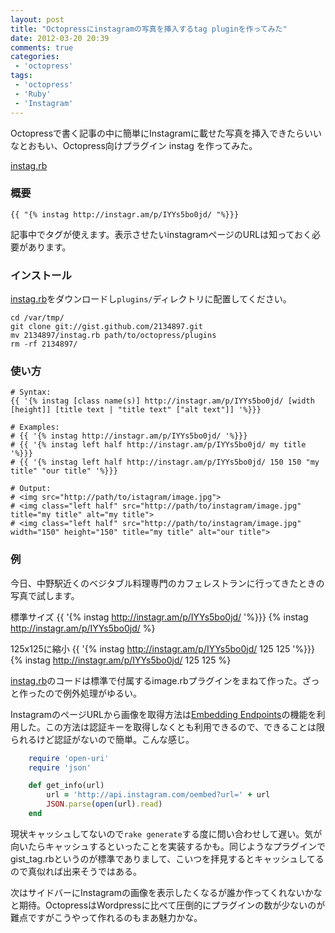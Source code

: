 ```yaml
---
layout: post
title: "Octopressにinstagramの写真を挿入するtag pluginを作ってみた"
date: 2012-03-20 20:39
comments: true
categories: 
 - 'octopress'
tags:
 - 'octopress'
 - 'Ruby'
 - 'Instagram'
---
```

Octopressで書く記事の中に簡単にInstagramに載せた写真を挿入できたらいいなとおもい、Octopress向けプラグイン instag を作ってみた。

[instag.rb](https://gist.github.com/2134897)

### 概要
    {{ "{% instag http://instagr.am/p/IYYs5bo0jd/ "%}}}
記事中でタグが使えます。表示させたいinstagramページのURLは知っておく必要があります。

### インストール
[instag.rb](https://gist.github.com/2134897)をダウンロードし```plugins/```ディレクトリに配置してください。
```
cd /var/tmp/
git clone git://gist.github.com/2134897.git
mv 2134897/instag.rb path/to/octopress/plugins
rm -rf 2134897/
```

### 使い方
    # Syntax:
    {{ '{% instag [class name(s)] http://instagr.am/p/IYYs5bo0jd/ [width [height]] [title text | "title text" ["alt text"]] '%}}}

    # Examples:
    # {{ '{% instag http://instagr.am/p/IYYs5bo0jd/ '%}}}
    # {{ '{% instag left half http://instagr.am/p/IYYs5bo0jd/ my title '%}}}
    # {{ '{% instag left half http://instagr.am/p/IYYs5bo0jd/ 150 150 "my title" "our title" '%}}}
     
    # Output:
    # <img src="http://path/to/istagram/image.jpg">
    # <img class="left half" src="http://path/to/instagram/image.jpg" title="my title" alt="my title">
    # <img class="left half" src="http://path/to/instagram/image.jpg" width="150" height="150" title="my title" alt="our title">

### 例
今日、中野駅近くのベジタブル料理専門のカフェレストランに行ってきたときの写真で試します。

標準サイズ
    {{ '{% instag http://instagr.am/p/IYYs5bo0jd/ '%}}}
{% instag http://instagr.am/p/IYYs5bo0jd/ %}

125x125に縮小
    {{ '{% instag http://instagr.am/p/IYYs5bo0jd/ 125 125 '%}}}
{% instag http://instagr.am/p/IYYs5bo0jd/ 125 125 %}

[instag.rb](https://gist.github.com/2134897)のコードは標準で付属するimage.rbプラグインをまねて作った。ざっと作ったので例外処理がゆるい。

InstagramのページURLから画像を取得方法は[Embedding Endpoints](http://instagram.com/developer/embedding/)の機能を利用した。この方法は認証キーを取得しなくとも利用できるので、できることは限られるけど認証がないので簡単。こんな感じ。

```ruby sample
    require 'open-uri'
    require 'json'

    def get_info(url)
        url = 'http://api.instagram.com/oembed?url=' + url
        JSON.parse(open(url).read)
    end
```

現状キャッシュしてないので```rake generate```する度に問い合わせして遅い。気が向いたらキャッシュするといったことを実装するかも。同じようなプラグインでgist_tag.rbというのが標準でありまして、こいつを拝見するとキャッシュしてるので真似れば出来そうではある。

次はサイドバーにInstagramの画像を表示したくなるが誰か作ってくれないかなと期待。OctopressはWordpressに比べて圧倒的にプラグインの数が少ないのが難点ですがこうやって作れるのもまあ魅力かな。
